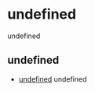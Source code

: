 # undefined
undefined

## undefined

- [undefined](https://www.npmjs.com/package/undefined) undefined
